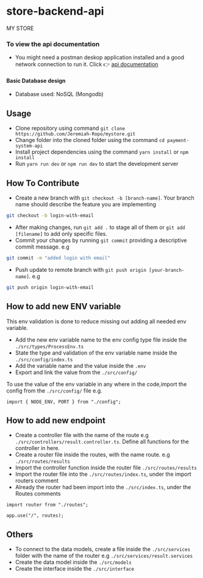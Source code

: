 # store-backend-api

MY STORE

### To view the api documentation
- You might need a postman deskop application installed and a good network connection to run it. Click 👉 [api documentation](https://documenter.getpostman.com/view/18837668/2s9YXh5N8A)

#### Basic Database design
- Database used: NoSQL (Mongodb)

## Usage

- Clone repository using command `git clone https://github.com/Jeremiah-Ropo/mystore.git`
- Change folder into the cloned folder using the command `cd payment-system-api`
- Install project dependencies using the command `yarn install` or `npm install`
- Run `yarn run dev` or `npm run dev` to start the development server

## How To Contribute

- Create a new branch with `git checkout -b [branch-name]`. Your branch name should describe the feature you are implementing

```bash
git checkout -b login-with-email
```

- After making changes, run `git add .` to stage all of them or `git add [filename]` to add only specific files.
- Commit your changes by running `git commit` providing a descriptive commit message. e.g

```bash
git commit -m "added login with email"
```

- Push update to remote branch with `git push origin [your-branch-name]`. e.g

```bash
git push origin login-with-email
```

## How to add new ENV variable

This env validation is done to reduce missing out adding all needed env variable.

- Add the new env variable name to the env config type file inside the `./src/types/ProcessEnv.ts`
- State the type and validation of the env variable name inside the `./src/config/index.ts`
- Add the variable name and the value inside the `.env`
- Export and link the value from the `./src/config/`

To use the value of the env variable in any where in the code,import the config from the `./src/config/` file e.g.

```
import { NODE_ENV, PORT } from "./config";

```

## How to add new endpoint

- Create a controller file with the name of the route e.g `./src/controllers/result.controller.ts`. Define all functions for the controller in here.
- Create a router file inside the routes, with the name route. e.g `./src/routes/results`
- Import the controller function inside the router file `./src/routes/results`
- Import the router file into the `./src/routes/index.ts`, under the import routers comment
- Already the router had been import into the `./src/index.ts`, under the Routes comments

```
import router from "./routes";
```

```
app.use("/", routes);
```

## Others

- To connect to the data models, create a file inside the `./src/services` folder with the name of the router e.g `./src/services/result.services`
- Create the data model inside the `./src/models`
- Create the interface inside the `./src/interface`
